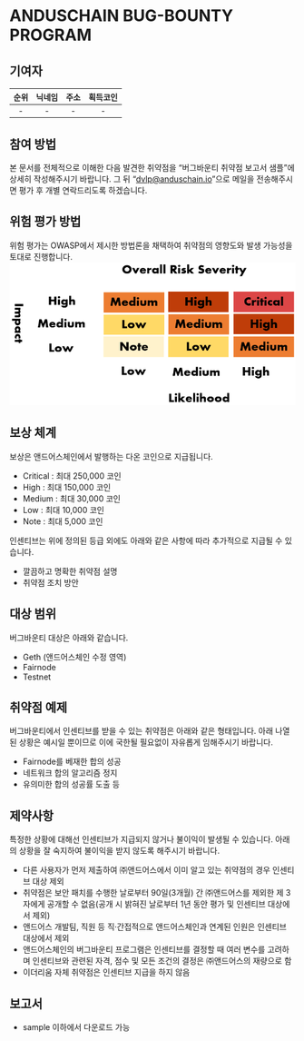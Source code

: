 # ANDUSCHAIN BUG-BOUNTY PROGRAM


## 기여자
| 순위 | 닉네임 | 주소 | 획득코인| 
|:----:|:-------:|:-----:|:-------:|
|  -  |   -    |   -  |   -    |


## 참여 방법
본 문서를 전체적으로 이해한 다음 발견한 취약점을 “버그바운티 취약점 보고서 샘플”에 상세히 작성해주시기 바랍니다. 그 뒤 “dvlp@anduschain.io”으로 메일을 전송해주시면 평가 후 개별 연락드리도록 하겠습니다.


## 위험 평가 방법
위험 평가는 OWASP에서 제시한 방법론을 채택하여 취약점의 영향도와 발생 가능성을 토대로 진행합니다. 
![SEVERITY](https://github.com/anduschain/bugbounty/blob/master/img/severity.png)


## 보상 체계
보상은 앤드어스체인에서 발행하는 다온 코인으로 지급됩니다. 
* Critical : 최대 250,000 코인 
* High : 최대 150,000 코인
* Medium : 최대 30,000 코인
* Low : 최대 10,000 코인
* Note : 최대 5,000 코인 

인센티브는 위에 정의된 등급 외에도 아래와 같은 사항에 따라 추가적으로 지급될 수 있습니다. 
* 깔끔하고 명확한 취약점 설명
* 취약점 조치 방안


## 대상 범위 
버그바운티 대상은 아래와 같습니다. 
* Geth (앤드어스체인 수정 영역)
* Fairnode 
* Testnet 


## 취약점 예제 
버그바운티에서 인센티브를 받을 수 있는 취약점은 아래와 같은 형태입니다. 아래 나열된 상황은 예시일 뿐이므로 이에 국한될 필요없이 자유롭게 임해주시기 바랍니다. 
* Fairnode를 베재한 합의 성공
* 네트워크 합의 알고리즘 정지
* 유의미한 합의 성공률 도출 등 


## 제약사항 
특정한 상황에 대해선 인센티브가 지급되지 않거나 불이익이 발생될 수 있습니다. 아래의 상황을 잘 숙지하여 불이익을 받지 않도록 해주시기 바랍니다.
* 다른 사용자가 먼저 제출하여 ㈜앤드어스에서 이미 알고 있는 취약점의 경우 인센티브 대상 제외
* 취약점은 보안 패치를 수행한 날로부터 90일(3개월) 간 ㈜앤드어스를 제외한 제 3자에게 공개할 수 없음(공개 시 밝혀진 날로부터 1년 동안 평가 및 인센티브 대상에서 제외)
* 앤드어스 개발팀, 직원 등 직·간접적으로 앤드어스체인과 연계된 인원은 인센티브 대상에서 제외 
* 앤드어스체인의 버그바운티 프로그램은 인센티브를 결정할 때 여러 변수를 고려하며 인센티브와 관련된 자격, 점수 및 모든 조건의 결정은 ㈜앤드어스의 재량으로 함
* 이더리움 자체 취약점은 인센티브 지급을 하지 않음


## 보고서
* sample 이하에서 다운로드 가능
